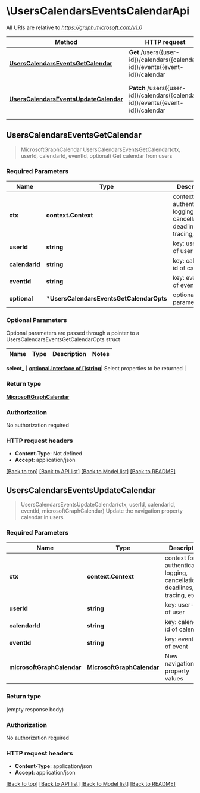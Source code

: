 # \UsersCalendarsEventsCalendarApi

All URIs are relative to *https://graph.microsoft.com/v1.0*

Method | HTTP request | Description
------------- | ------------- | -------------
[**UsersCalendarsEventsGetCalendar**](UsersCalendarsEventsCalendarApi.md#UsersCalendarsEventsGetCalendar) | **Get** /users({user-id})/calendars({calendar-id})/events({event-id})/calendar | Get calendar from users
[**UsersCalendarsEventsUpdateCalendar**](UsersCalendarsEventsCalendarApi.md#UsersCalendarsEventsUpdateCalendar) | **Patch** /users({user-id})/calendars({calendar-id})/events({event-id})/calendar | Update the navigation property calendar in users



## UsersCalendarsEventsGetCalendar

> MicrosoftGraphCalendar UsersCalendarsEventsGetCalendar(ctx, userId, calendarId, eventId, optional)
Get calendar from users

### Required Parameters


Name | Type | Description  | Notes
------------- | ------------- | ------------- | -------------
**ctx** | **context.Context** | context for authentication, logging, cancellation, deadlines, tracing, etc.
**userId** | **string**| key: user-id of user | 
**calendarId** | **string**| key: calendar-id of calendar | 
**eventId** | **string**| key: event-id of event | 
 **optional** | ***UsersCalendarsEventsGetCalendarOpts** | optional parameters | nil if no parameters

### Optional Parameters

Optional parameters are passed through a pointer to a UsersCalendarsEventsGetCalendarOpts struct


Name | Type | Description  | Notes
------------- | ------------- | ------------- | -------------



 **select_** | [**optional.Interface of []string**](string.md)| Select properties to be returned | 

### Return type

[**MicrosoftGraphCalendar**](microsoft.graph.calendar.md)

### Authorization

No authorization required

### HTTP request headers

- **Content-Type**: Not defined
- **Accept**: application/json

[[Back to top]](#) [[Back to API list]](../README.md#documentation-for-api-endpoints)
[[Back to Model list]](../README.md#documentation-for-models)
[[Back to README]](../README.md)


## UsersCalendarsEventsUpdateCalendar

> UsersCalendarsEventsUpdateCalendar(ctx, userId, calendarId, eventId, microsoftGraphCalendar)
Update the navigation property calendar in users

### Required Parameters


Name | Type | Description  | Notes
------------- | ------------- | ------------- | -------------
**ctx** | **context.Context** | context for authentication, logging, cancellation, deadlines, tracing, etc.
**userId** | **string**| key: user-id of user | 
**calendarId** | **string**| key: calendar-id of calendar | 
**eventId** | **string**| key: event-id of event | 
**microsoftGraphCalendar** | [**MicrosoftGraphCalendar**](MicrosoftGraphCalendar.md)| New navigation property values | 

### Return type

 (empty response body)

### Authorization

No authorization required

### HTTP request headers

- **Content-Type**: application/json
- **Accept**: application/json

[[Back to top]](#) [[Back to API list]](../README.md#documentation-for-api-endpoints)
[[Back to Model list]](../README.md#documentation-for-models)
[[Back to README]](../README.md)

